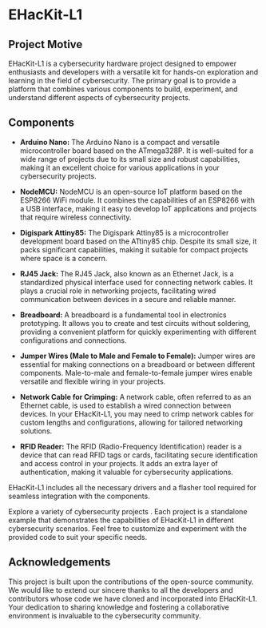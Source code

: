 # EHacKit-L1

## Project Motive

EHacKit-L1 is a cybersecurity hardware project designed to empower enthusiasts and developers with a versatile kit for hands-on exploration and learning in the field of cybersecurity. The primary goal is to provide a platform that combines various components to build, experiment, and understand different aspects of cybersecurity projects.

## Components

- **Arduino Nano:**
  The Arduino Nano is a compact and versatile microcontroller board based on the ATmega328P. It is well-suited for a wide range of projects due to its small size and robust capabilities, making it an excellent choice for various applications in your cybersecurity projects.

- **NodeMCU:**
  NodeMCU is an open-source IoT platform based on the ESP8266 WiFi module. It combines the capabilities of an ESP8266 with a USB interface, making it easy to develop IoT applications and projects that require wireless connectivity.

- **Digispark Attiny85:**
  The Digispark Attiny85 is a microcontroller development board based on the ATtiny85 chip. Despite its small size, it packs significant capabilities, making it suitable for compact projects where space is a concern.

- **RJ45 Jack:**
  The RJ45 Jack, also known as an Ethernet Jack, is a standardized physical interface used for connecting network cables. It plays a crucial role in networking projects, facilitating wired communication between devices in a secure and reliable manner.

- **Breadboard:**
  A breadboard is a fundamental tool in electronics prototyping. It allows you to create and test circuits without soldering, providing a convenient platform for quickly experimenting with different configurations and connections.

- **Jumper Wires (Male to Male and Female to Female):**
  Jumper wires are essential for making connections on a breadboard or between different components. Male-to-male and female-to-female jumper wires enable versatile and flexible wiring in your projects.

- **Network Cable for Crimping:**
  A network cable, often referred to as an Ethernet cable, is used to establish a wired connection between devices. In your EHacKit-L1, you may need to crimp network cables for custom lengths and configurations, allowing for tailored networking solutions.

- **RFID Reader:**
  The RFID (Radio-Frequency Identification) reader is a device that can read RFID tags or cards, facilitating secure identification and access control in your projects. It adds an extra layer of authentication, making it valuable for cybersecurity applications.



EHacKit-L1 includes all the necessary drivers and a flasher tool required for seamless integration with the components. 

Explore a variety of cybersecurity projects . Each project is a standalone example that demonstrates the capabilities of EHacKit-L1 in different cybersecurity scenarios. Feel free to customize and experiment with the provided code to suit your specific needs.


## Acknowledgements

This project is built upon the contributions of the open-source community. We would like to extend our sincere thanks to all the developers and contributors whose code we have cloned and incorporated into EHacKit-L1. Your dedication to sharing knowledge and fostering a collaborative environment is invaluable to the cybersecurity community.
